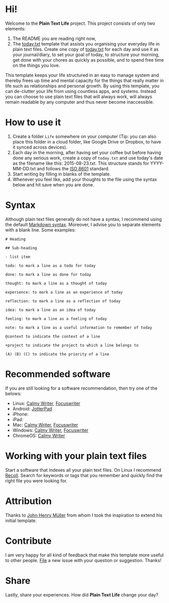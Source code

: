 # Hi!

Welcome to the **Plain Text Life** project. This project consists of only
two elements:

1. The README you are reading right now,
2. The [today.txt](today.txt) template that assists you organising your everyday life
in plain text files. Create one copy of [today.txt](today.txt) for each day and use it
as your journal/diary, to set your goal of today, to structure your morning,
get done with your chores as quickly as possible, and to spend free time on
the things you love.

This template keeps your life structured in an easy to manage system and
thereby frees up time and mental capacity for the things that really matter in
life such as relationships and personal growth. By using this template, you
can de-clutter your life from using countless apps, and systems. Instead you
can choose to use plain text files that will always work, will always remain
readable by any computer and thus never become inaccessible.

# How to use it

1. Create a folder `Life` somewhere on your computer (Tip: you can also
  place this folder in a cloud folder, like Google Drive or Dropbox, to have
  it synced across devices).
2. Each day in the morning, after having set your coffee but before having
done any serious work, create a copy of `today.txt` and use today's date as
the filename like this: 2015-08-23.txt. This structure stands for YYYY-MM-DD.txt
and follows the [ISO 8601](https://en.wikipedia.org/wiki/ISO_8601) standard.
3. Start writing by filling in blanks of the template.
4. Whenever you feel like, add your thoughts to the file using the syntax
below and hit save when you are done.

# Syntax

Although plain text files generally do not have a syntax, I recommend using
the default [Markdown syntax](http://daringfireball.net/projects/markdown/syntax).
Moreover, I advise you to separate elements with a blank line. Some examples:

    # Heading

    ## Sub-heading

    - list item

    todo: to mark a line as a todo for today

    done: to mark a line as done for today

    thought: to mark a line as a thought of today

    experience: to mark a line as an experience of today

    reflection: to mark a line as a reflection of today

    idea: to mark a line as an idea of today

    feeling: to mark a line as a feeling of today
    
    note: to mark a line as a useful information to remember of today

    @context to indicate the context of a line

    +project to indicate the project to which a line belongs to

    (A) (B) (C) to indicate the priority of a line


# Recommended software

If you are still looking for a software recommendation, then try one of the
belows:

* Linux: [Calmy Writer](http://calmlywriter.com/), [Focuswriter](http://gottcode.org/focuswriter/)
* Android: [JotterPad](https://play.google.com/store/apps/details?id=com.jotterpad.x)
* iPhone:
* iPad:
* Mac: [Calmy Writer](http://calmlywriter.com/), [Focuswriter](http://gottcode.org/focuswriter/)
* Windows: [Calmy Writer](http://calmlywriter.com/), [Focuswriter](http://gottcode.org/focuswriter/)
* ChromeOS: [Calmy Writer](http://calmlywriter.com/)

# Working with your plain text files

Start a software that indexes all your plain text files. On Linux I recommend
[Recoll](http://www.lesbonscomptes.com/recoll/download.html#general). Search for
keywords or tags that you remember and quickly find the right file you were
looking for.

# Attribution

Thanks to [John Henry Müller](http://johnhenrymuller.com/today) from whom
I took the inspiration to extend his initial template.

# Contribute

I am very happy for all kind of feedback that make this template more useful
to other people. [File](https://github.com/orschiro/plain-text-life/issues)
a new issue with your question or suggestion. Thanks!

# Share

Lastly, share your experiences. How did **Plain Text Life** change your day?
